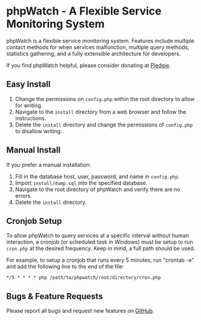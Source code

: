 phpWatch - A Flexible Service Monitoring System
================================================

phpWatch is a flexible service monitoring system. Features include multiple
contact methods for when services malfunction, multiple query methods,
statistics gathering, and a fully extensible architecture for developers.

If you find phpWatch helpful, please consider donating at
[Pledgie](http://www.pledgie.com/campaigns/19717).

Easy Install
-----------------------
1. Change the permissions on `config.php` within the root directory to allow for writing.
2. Navigate to the `install` directory from a web browser and follow the
instructions.
3. Delete the `install` directory and change the permissions of `config.php` to
disallow writing.

Manual Install
-----------------------
If you prefer a manual installation:

1. Fill in the database host, user, password, and name in `config.php`.
2. Import `install/dump.sql` into the specified database.
3. Navigate to the root directory of phpWatch and verify there are no errors.
4. Delete the `install` directory.

Cronjob Setup
-----------------------
To allow phpWatch to query services at a specific interval without human
interaction, a cronjob (or scheduled task in Windows) must be setup to run
`cron.php` at the desired frequency.  Keep in mind, a full path should be used.

For example, to setup a cronjob that runs every 5 minutes, run "crontab -e" and
add the following line to the end of the file:

    */5 * * * * php /path/to/phpwatch/root/directory/cron.php

Bugs & Feature Requests
-----------------------
Please report all bugs and request new features on
[GitHub](https://github.com/arosenfeld/phpwatch/issues).
